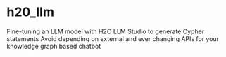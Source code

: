 # h20_llm
Fine-tuning an LLM model with H2O LLM Studio to generate Cypher statements Avoid depending on external and ever changing APIs for your knowledge graph based chatbot 
